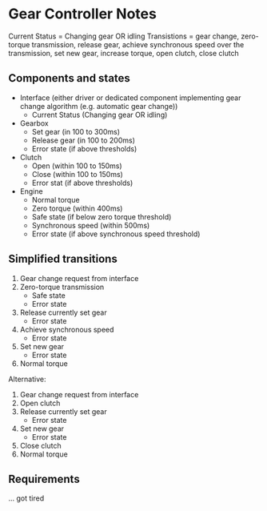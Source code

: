 # Gear Controller Notes

Current Status = Changing gear OR idling
Transistions = gear change, zero-torque transmission, release gear, achieve synchronous speed over the transmission, set new gear, increase torque, open clutch, close clutch

## Components and states

- Interface (either driver or dedicated component implementing gear change algorithm (e.g. automatic gear change))
  - Current Status (Changing gear OR idling)
- Gearbox
  - Set gear (in 100 to 300ms)
  - Release gear (in 100 to 200ms)
  - Error state (if above thresholds)
- Clutch
  - Open (within 100 to 150ms)
  - Close (within 100 to 150ms)
  - Error stat (if above thresholds)
- Engine
  - Normal torque
  - Zero torque (within 400ms)
  - Safe state (if below zero torque threshold)
  - Synchronous speed (within 500ms)
  - Error state (if above synchronous speed threshold)

## Simplified transitions

1. Gear change request from interface
2. Zero-torque transmission
   - Safe state
   - Error state
3. Release currently set gear
   - Error state
4. Achieve synchronous speed
   - Error state
5. Set new gear
   - Error state
6. Normal torque

Alternative:

1. Gear change request from interface
2. Open clutch
3. Release currently set gear
   - Error state
4. Set new gear
   - Error state
5. Close clutch
6. Normal torque

## Requirements

... got tired